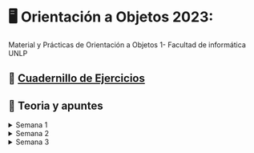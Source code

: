 # :desktop_computer: Orientación a Objetos 2023:
<p>Material y Prácticas de Orientación a Objetos 1- Facultad de informática UNLP </p>

## :memo: <a href= "https://github.com/biancaDefelipe/UNLP/blob/main/OO1/EXPLICACIONES%20PRACTICAS/Cuadernillo%20de%20Actividades%202023%20-%20PUBLICO.pdf"> Cuadernillo de Ejercicios</a></p>
## :open_book: Teoria y apuntes
   <details><summary> Semana 1 </summary>
   <p><a href= "https://github.com/biancaDefelipe/UNLP/blob/main/OO1/TEORIAS/Presentacio%CC%81n%20de%20la%20materia%20-%202023.pdf">Organización de la materia </a></p>
   <p><a href="https://github.com/biancaDefelipe/UNLP/blob/main/OO1/TEORIAS/La%20orientacio%CC%81n%20a%20objetos.pdf" >La orientación a objetos </a></p>
   <p><a href="https://github.com/biancaDefelipe/UNLP/blob/main/OO1/TEORIAS/clases-instancias.pdf" >Clases instancia</a></p>
   </details>
   <details><summary> Semana 2 </summary>
   <p><a href="https://github.com/biancaDefelipe/UNLP/blob/main/OO1/TEORIAS/polimorfismo-interfaces-delegacion.pdf">Polimorfismo, interfaces, delegacion</a></p>
   <p><a href="">Arquitectura de referencia de OO1</a></p>
   </details>
  <details><summary> Semana 3 </summary>
   <p><a href="">Herencia</a></p>
  </details>
 
